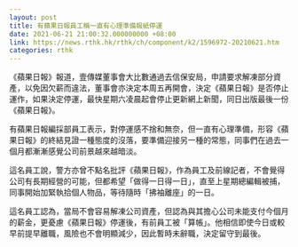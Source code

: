 ```yaml
---
layout: post
title: 有蘋果日報員工稱一直有心理準備報紙停運
date: 2021-06-21 21:00:32.000000000 +08:00
link: https://news.rthk.hk/rthk/ch/component/k2/1596972-20210621.htm
categories: rthk
---
```


《蘋果日報》報道，壹傳媒董事會大比數通過去信保安局，申請要求解凍部分資產，以免因欠薪而違法，董事會亦決定本周五再開會，決定《蘋果日報》是否停止運作，如果決定停運，最快星期六凌晨起會停止更新網上新聞，同日出版最後一份《蘋果日報》。

有蘋果日報編採部員工表示，對停運感不捨和無奈，但一直有心理準備，形容《蘋果日報》的終結見證一種態度的沒落，要準備迎接另一種的常態，同事們在過去一個月都漸漸感覺公司前景越來越暗淡。

這名員工說，警方亦曾不點名批評《蘋果日報》，作為員工及前線記者，不會覺得公司有長期經營的可能，但都希望「做得一日得一日」，直至上星期總編輯被捕，同事開始加緊執拾個人物品，等待隨時「拂袖離座」的一日。

這名員工認為，當局不會容易解凍公司資產，但認為與其擔心公司未能支付今個月的薪金，更憂慮《蘋果日報》停運後，有前員工被「算帳」。他相信即使今日或較早前提早離職，風險也不會明顯減少，因此暫時未辭職，決定留守到最後。
